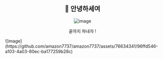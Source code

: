 <div align = center> <h2>🙌 안녕하세여</h2></div>

<div align = center>
  
![image](https://github.com/amazon7737/amazon7737/assets/76634341/5d6ae63b-e857-4170-a03e-8e856b70bc53)

<p>끝까지 파내자 !</p>
  </div>

<div aline = center>  
![image](https://github.com/amazon7737/amazon7737/assets/76634341/96ffd546-a103-4a03-80ec-ba177259b28c)
</div>

